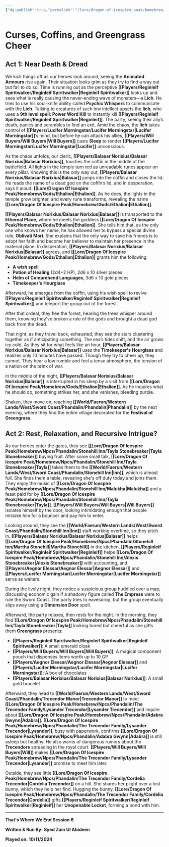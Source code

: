 ```yaml
---
{"dg-publish":true,"permalink":"/lore/dragon-of-icespire-peak/homebrew/session-recaps/session-6-recap/"}
---
```


# **Curses, Coffins, and Greengrass Cheer**

## **Act 1: Near Death & Dread**

We kick things off as our heroes look around, seeing the **Animated Armours** rise again. Their situation looks grim as they try to find a way out but fail to do so. Time is running out as the perceptive **[[Players/Reginleif Spiritwalker/Reginleif Spiritwalker\|Reginleif Spiritwalker]]** looks up and sees what is really causing the never-ending wave of monsters—a **Lich**. He tries to use his soul-knife ability called **Psychic Whispers** to communicate with the **Lich**. Talking to creatures of such low intellect upsets the **lich**, who uses a **9th level spell: Power Word Kill** to instantly kill **[[Players/Reginleif Spiritwalker/Reginleif Spiritwalker\|Reginleif]]**. The party, seeing their ally’s death, panics and scrambles to find an exit. Amid the chaos, the **lich** takes control of **[[Players/Lucifer Morningstar/Lucifer Morningstar\|Lucifer Morningstar]]**’s mind, but before he can attack his allies, **[[Players/Will Buyers/Will Buyers\|Will Buyers]]** casts **Sleep** to render **[[Players/Lucifer Morningstar/Lucifer Morningstar\|Lucifer]]** unconscious.

As the chaos unfolds, our cleric, **[[Players/Balasar Norixius/Balasar Norixius\|Balasar Norixius]]**, touches the coffin in the middle of the battlefield. All lights in the temple turn red as unreadable runes appear on every pillar. Knowing this is the only way out, **[[Players/Balasar Norixius/Balasar Norixius\|Balasar]]** jumps into the coffin and closes the lid. He reads the name of a dead god on the coffin’s lid, and in desperation, says it aloud: **[[Lore/Dragon Of Icespire Peak/Homebrew/Gods/Ethalion\|Ethalion]]**. As he does, the lights in the temple grow brighter, and every rune transforms, revealing the name **[[Lore/Dragon Of Icespire Peak/Homebrew/Gods/Ethalion\|Ethalion]]**.

**[[Players/Balasar Norixius/Balasar Norixius\|Balasar]]** is transported to the **Ethereal Plane**, where he meets the goddess **[[Lore/Dragon Of Icespire Peak/Homebrew/Gods/Ethalion\|Ethalion]]**. She tells him that, as the only one who knows her name, he has allowed her to bypass a special divine rule, **Oblivati Mori**. She explains that the only way to save his friends is to adopt her faith and become her believer to maintain her presence in the material plane. In desperation, **[[Players/Balasar Norixius/Balasar Norixius\|Balasar]]** agrees, and **[[Lore/Dragon Of Icespire Peak/Homebrew/Gods/Ethalion\|Ethalion]]** grants him the following:

- **A wish spell**
- **Potion of Healing** (2d4+2 HP), 2d6 x 10 silver pieces
- **Helm of Comprehend Languages**, 3d6 x 10 gold pieces
- **Timekeeper's Hourglass**

Afterward, he emerges from the coffin, using his wish spell to revive **[[Players/Reginleif Spiritwalker/Reginleif Spiritwalker\|Reginleif Spiritwalker]]** and teleport the group out of the forest.

After that ordeal, they flee the forest, hearing the trees whisper around them, knowing they've broken a rule of the gods and brought a dead god back from the dead.

That night, as they travel back, exhausted, they see the stars clustering together as if anticipating something. The sea’s tides shift, and the air grows icy cold. As they sit for what feels like an hour, **[[Players/Balasar Norixius/Balasar Norixius\|Balasar]]** uses the **Timekeeper's Hourglass** and realizes only 10 minutes have passed. Though they try to cheer up, they cannot. They hear a low rumble and feel a tense atmosphere, the tension of a nation on the brink of war.

In the middle of the night, **[[Players/Balasar Norixius/Balasar Norixius\|Balasar]]** is interrupted in his sleep by a visit from **[[Lore/Dragon Of Icespire Peak/Homebrew/Gods/Ethalion\|Ethalion]]**. As he inquires what he should do, something strikes her, and she vanishes, bleeding purple.

Shaken, they move on, reaching **[[World/Faerun/Western Lands/West/Sword Coast/Phandalin/Phandalin\|Phandalin]]** by the next evening, where they find the entire village decorated for the **Festival of Greengrass**.

## **Act 2: Rest, Relaxation, and Recursive Intrigue?**

As our heroes enter the gates, they see **[[Lore/Dragon Of Icespire Peak/Homebrew/Npcs/Phandalin/Stonehill Inn/Tayla Stonebreaker\|Tayla Stonebreaker]]** buying fruit. After some small talk, **[[Lore/Dragon Of Icespire Peak/Homebrew/Npcs/Phandalin/Stonehill Inn/Tayla Stonebreaker\|Tayla]]** takes them to the **[[World/Faerun/Western Lands/West/Sword Coast/Phandalin/Stonehill Inn\|Inn]]**, which is almost full. She finds them a table, revealing she's off duty today and joins them. They enjoy the music of **[[Lore/Dragon Of Icespire Peak/Homebrew/Npcs/Phandalin/Stonehill Inn/Malukha\|Malukha]]** and a feast paid for by **[[Lore/Dragon Of Icespire Peak/Homebrew/Npcs/Phandalin/Stonehill Inn/Tayla Stonebreaker\|Tayla]]**. **[[Players/Will Buyers/Will Buyers\|Will Buyers]]** isolates himself by the door, looking intimidating enough that people mistake him for a bouncer and pay him to enter.

Looking around, they see the **[[World/Faerun/Western Lands/West/Sword Coast/Phandalin/Stonehill Inn\|Inn]]** staff working overtime, so they pitch in. **[[Players/Balasar Norixius/Balasar Norixius\|Balasar]]** helps **[[Lore/Dragon Of Icespire Peak/Homebrew/Npcs/Phandalin/Stonehill Inn/Martha Stonehill\|Martha Stonehill]]** in the kitchen, **[[Players/Reginleif Spiritwalker/Reginleif Spiritwalker\|Reginleif]]** helps **[[Lore/Dragon Of Icespire Peak/Homebrew/Npcs/Phandalin/Stonehill Inn/Alexis Stonebreaker\|Alexis Stonebreaker]]** with accounting, and **[[Players/Aegnor Elessar/Aegnor Elessar\|Aegnor Elessar]]** and **[[Players/Lucifer Morningstar/Lucifer Morningstar\|Lucifer Morningstar]]** serve as waiters.

During the lively night, they notice a suspicious group huddled over a map, discussing economic gain if a shadowy figure called **The Empress** were to rule the Sword Coast. The party tries to eavesdrop, but the group eventually slips away using a **Dimension Door** spell.

Afterward, the party relaxes, then rests for the night. In the morning, they find **[[Lore/Dragon Of Icespire Peak/Homebrew/Npcs/Phandalin/Stonehill Inn/Tayla Stonebreaker\|Tayla]]** looking bored but cheerful as she gifts them **Greengrass** presents:

- **[[Players/Reginleif Spiritwalker/Reginleif Spiritwalker\|Reginleif Spiritwalker]]**: A small emerald cloak
- **[[Players/Will Buyers/Will Buyers\|Will Buyers]]**: A magical component pouch that dispenses items worth up to 10 GP
- **[[Players/Aegnor Elessar/Aegnor Elessar\|Aegnor Elessar]]** and **[[Players/Lucifer Morningstar/Lucifer Morningstar\|Lucifer Morningstar]]**: A box of chocolates
- **[[Players/Balasar Norixius/Balasar Norixius\|Balasar Norixius]]**: A small gold bracelet

Afterward, they head to **[[World/Faerun/Western Lands/West/Sword Coast/Phandalin/Trecendor Manor\|Trecendor Manor]]** to meet **[[Lore/Dragon Of Icespire Peak/Homebrew/Npcs/Phandalin/The Trecendor Family/Lysander Trecendor\|Lysander Trecendor]]** and inquire about **[[Lore/Dragon Of Icespire Peak/Homebrew/Npcs/Phandalin/Adabra Gwynn\|Adabra]]**. **[[Lore/Dragon Of Icespire Peak/Homebrew/Npcs/Phandalin/The Trecendor Family/Lysander Trecendor\|Lysander]]**, busy with paperwork, confirms **[[Lore/Dragon Of Icespire Peak/Homebrew/Npcs/Phandalin/Adabra Gwynn\|Adabra]]** is still asleep but healthy. He also warns of dangerous rumors about the **Trecendors** spreading in the royal court. **[[Players/Will Buyers/Will Buyers\|Will]]** makes **[[Lore/Dragon Of Icespire Peak/Homebrew/Npcs/Phandalin/The Trecendor Family/Lysander Trecendor\|Lysander]]** promise to meet him later.

Outside, they see little **[[Lore/Dragon Of Icespire Peak/Homebrew/Npcs/Phandalin/The Trecendor Family/Cordelia Trecendor\|Cordelia Trecendor]]** on a hill. She shares her plight over a lost bunny, which they help her find. Hugging the bunny, **[[Lore/Dragon Of Icespire Peak/Homebrew/Npcs/Phandalin/The Trecendor Family/Cordelia Trecendor\|Cordelia]]** gifts **[[Players/Reginleif Spiritwalker/Reginleif Spiritwalker\|Reginleif]]** her **Unopenable Locket**, forming a bond with him.

---

**That's Where We End Session 6**

**Written & Run By:**
   **Syed Zain Ul Abideen**

**Played on: 10/11/2024**